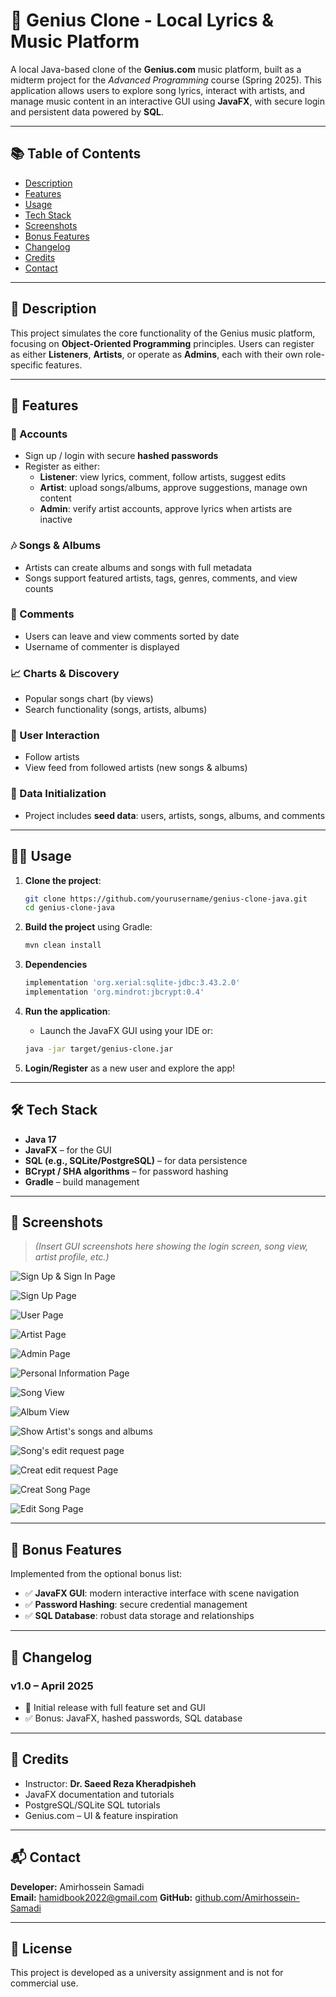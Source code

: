 # 🎵 Genius Clone - Local Lyrics & Music Platform

A local Java-based clone of the **Genius.com** music platform, built as a midterm project for the *Advanced Programming* course (Spring 2025). This application allows users to explore song lyrics, interact with artists, and manage music content in an interactive GUI using **JavaFX**, with secure login and persistent data powered by **SQL**.

---

## 📚 Table of Contents
- [Description](#description)
- [Features](#features)
- [Usage](#usage)
- [Tech Stack](#tech-stack)
- [Screenshots](#screenshots)
- [Bonus Features](#bonus-features)
- [Changelog](#changelog)
- [Credits](#credits)
- [Contact](#contact)

---

## 📝 Description

This project simulates the core functionality of the Genius music platform, focusing on **Object-Oriented Programming** principles. Users can register as either **Listeners**, **Artists**, or operate as **Admins**, each with their own role-specific features.

---

## 🚀 Features

### 👤 Accounts
- Sign up / login with secure **hashed passwords**
- Register as either:
  - **Listener**: view lyrics, comment, follow artists, suggest edits
  - **Artist**: upload songs/albums, approve suggestions, manage own content
  - **Admin**: verify artist accounts, approve lyrics when artists are inactive

### 🎶 Songs & Albums
- Artists can create albums and songs with full metadata
- Songs support featured artists, tags, genres, comments, and view counts

### 💬 Comments
- Users can leave and view comments sorted by date
- Username of commenter is displayed

### 📈 Charts & Discovery
- Popular songs chart (by views)
- Search functionality (songs, artists, albums)

### 🤝 User Interaction
- Follow artists
- View feed from followed artists (new songs & albums)

### 📄 Data Initialization
- Project includes **seed data**: users, artists, songs, albums, and comments

---

## 🧑‍💻 Usage

1. **Clone the project**:
    ```bash
    git clone https://github.com/yourusername/genius-clone-java.git
    cd genius-clone-java
    ```

2. **Build the project** using Gradle:
    ```bash
    mvn clean install
    ```

3. **Dependencies**
    ```bash
    implementation 'org.xerial:sqlite-jdbc:3.43.2.0'
    implementation 'org.mindrot:jbcrypt:0.4'
    ```

4. **Run the application**:
    - Launch the JavaFX GUI using your IDE or:
    ```bash
    java -jar target/genius-clone.jar
    ```

5. **Login/Register** as a new user and explore the app!

---

## 🛠️ Tech Stack

- **Java 17**
- **JavaFX** – for the GUI
- **SQL (e.g., SQLite/PostgreSQL)** – for data persistence
- **BCrypt / SHA algorithms** – for password hashing
- **Gradle** – build management

---

## 📸 Screenshots

> *(Insert GUI screenshots here showing the login screen, song view, artist profile, etc.)*

![Sign Up & Sign In Page](images/signUp&SignInPage.png)

![Sign Up Page](images/SignUpPage.png)

![User Page](images/UserPage.png)

![Artist Page](images/ArtistPage.png)

![Admin Page](images/AdminPage.png)

![Personal Information Page](images/PersonalInfo.png)

![Song View](images/songView.png)

![Album View](images/albumInfo.png)

![Show Artist's songs and albums](images/ShowArtist.png)

![Song's edit request page](images/RequestPage.png)

![Creat edit request Page](images/CreatRequestPage.png)

![Creat Song Page](images/CreatSongPage.png)

![Edit Song Page](images/editSongPage.png)

---

## 🌟 Bonus Features

Implemented from the optional bonus list:
- ✅ **JavaFX GUI**: modern interactive interface with scene navigation
- ✅ **Password Hashing**: secure credential management
- ✅ **SQL Database**: robust data storage and relationships

---

## 🧾 Changelog

### v1.0 – April 2025
- 🎉 Initial release with full feature set and GUI
- ✅ Bonus: JavaFX, hashed passwords, SQL database

---

## 🙏 Credits

- Instructor: **Dr. Saeed Reza Kheradpisheh**
- JavaFX documentation and tutorials
- PostgreSQL/SQLite SQL tutorials
- Genius.com – UI & feature inspiration

---

## 📬 Contact

**Developer:** Amirhossein Samadi  
**Email:** hamidbook2022@gmail.com
**GitHub:** [github.com/Amirhossein-Samadi](https://github.com/Amirhossein-Samadi)

---

## 📄 License

This project is developed as a university assignment and is not for commercial use.

